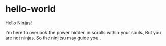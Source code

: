 # hello-world

Hello Ninjas!

I'm here to overlook the power hidden in scrolls within your souls,
But you are not ninjas. So the ninjitsu may guide you..

